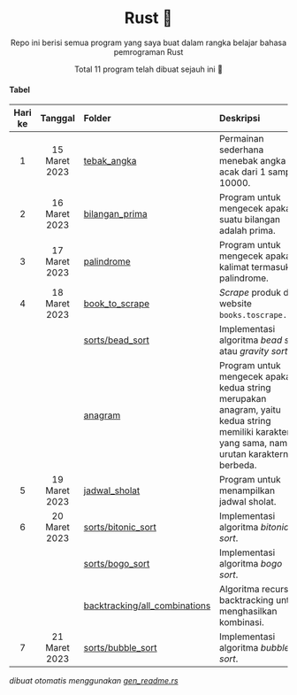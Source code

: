 <div align="center">

# Rust 🦀

Repo ini berisi semua program yang saya buat dalam rangka belajar bahasa pemrograman Rust

Total 11 program telah dibuat sejauh ini 🎉

</div>

#### Tabel

|Hari ke|Tanggal|Folder|Deskripsi|
|:--:|:--:|:--|:--|
|1|15 Maret 2023|[tebak_angka](/tebak_angka)|Permainan sederhana menebak angka acak dari 1 sampai 10000.|
|2|16 Maret 2023|[bilangan_prima](/bilangan_prima)|Program untuk mengecek apakah suatu bilangan adalah prima.|
|3|17 Maret 2023|[palindrome](/palindrome)|Program untuk mengecek apakah kalimat termasuk palindrome.|
|4|18 Maret 2023|[book_to_scrape](/book_to_scrape)|_Scrape_ produk dari website `books.toscrape.com`.|
|||[sorts/bead_sort](/sorts/bead_sort)|Implementasi algoritma _bead sort_ atau _gravity sort_.|
|||[anagram](/anagram)|Program untuk mengecek apakah kedua string merupakan anagram, yaitu kedua string memiliki karakter yang sama, namun urutan karakternya berbeda.|
|5|19 Maret 2023|[jadwal_sholat](/jadwal_sholat)|Program untuk menampilkan jadwal sholat.|
|6|20 Maret 2023|[sorts/bitonic_sort](/sorts/bitonic_sort)|Implementasi algoritma _bitonic sort_.|
|||[sorts/bogo_sort](/sorts/bogo_sort)|Implementasi algoritma _bogo sort_.|
|||[backtracking/all_combinations](/backtracking/all_combinations)|Algoritma recursive backtracking untuk menghasilkan kombinasi.|
|7|21 Maret 2023|[sorts/bubble_sort](/sorts/bubble_sort)|Implementasi algoritma _bubble sort_.|


_dibuat otomatis menggunakan [gen_readme.rs](/gen_readme.rs)_
